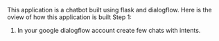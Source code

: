 This application is a chatbot built using flask and dialogflow.
Here is the oview of how this application is built
Step 1:
1. In your google dialogflow account create few chats with intents.

